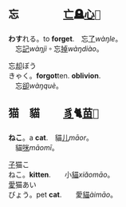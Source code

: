 ## <span lang=zh-tw>忘　　　　 <samp>[亡]()🪦[心]()💜</samp></span>

**わす**れる。to **forget**.　忘[了]()*wàŋle*。   
　忘[記]()*wàŋjì*。忘[掉]()*wàŋdiào*。   
 
忘[却]()<kbd>ぼう<br>きゃく</kbd>。**forgot**ten. **oblivion**.   
　忘[卻]()*wàŋquè*。
## <span lang=zh-tw>猫　貓　　 <samp>[豸]()🐈[苗]()🌱</samp></span>

**ねこ**。a **cat**.　貓[儿]()*māor*。   
　貓[咪]()*māomī*。

[子]()猫<kbd>こ<br>ねこ</kbd>。**kitten**.　　小[貓]()*xiǎomāo*。   
[愛]()猫<kbd>あい<br>びょう</kbd>。pet **cat**.　　愛[貓]()*àimāo*。   


